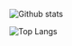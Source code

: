 
![Github stats](https://github-readme-stats.vercel.app/api?username=zxcev&show_icons=true&theme=rose_pine)


![Top Langs](https://github-readme-stats.vercel.app/api/top-langs/?username=zxcev&layout=compact&theme=rose_pine)

